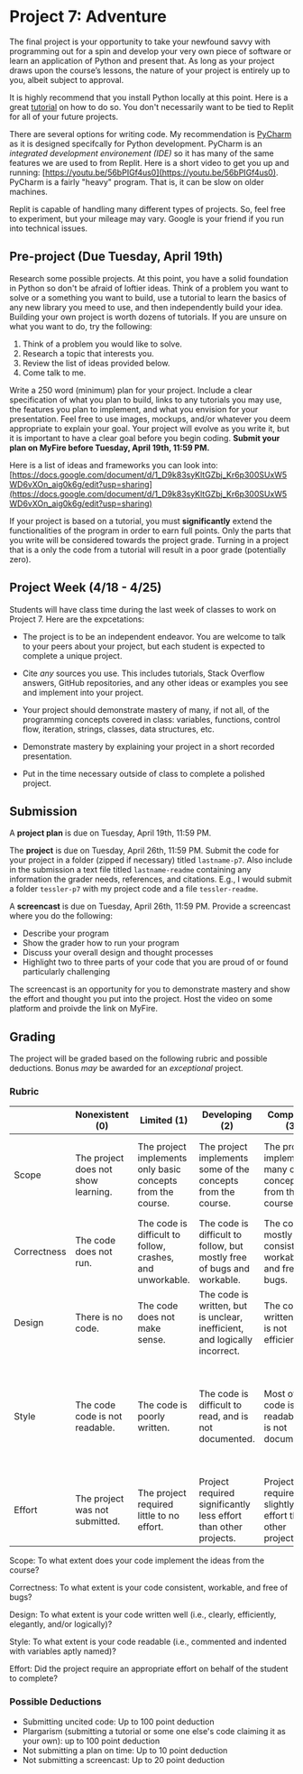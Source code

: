 # Project 7: Adventure

The final project is your opportunity to take your newfound savvy with programming out for a spin and develop your very own piece of software or learn an application of Python and present that. As long as your project draws upon the course’s lessons, the nature of your project is entirely up to you, albeit subject to approval.

It is highly recommend that you install Python locally at this point. Here is a great [tutorial](https://realpython.com/installing-python/) on how to do so. You don't necessarily want to be tied to Replit for all of your future projects. 

There are several options for writing code. My recommendation is [PyCharm](https://www.jetbrains.com/pycharm/) as it is designed specifcally for Python development. PyCharm is an *integrated development environement (IDE)* so it has many of the same features we are used to from Replit. Here is a short video to get you up and running: [https://youtu.be/56bPIGf4us0](https://youtu.be/56bPIGf4us0). PyCharm is a fairly "heavy" program. That is, it can be slow on older machines.

Replit is capable of handling many different types of projects. So, feel free to experiment, but your mileage may vary. Google is your friend if you run into technical issues.

## Pre-project (Due Tuesday, April 19th)

Research some possible projects. At this point, you have a solid foundation in Python so don't be afraid of loftier ideas. Think of a problem you want to solve or a something you want to build, use a tutorial to learn the basics of any new library you meed to use, and then independently build your idea. Building your own project is worth dozens of tutorials. If you are unsure on what you want to do, try the following:

1. Think of a problem you would like to solve.
2. Research a topic that interests you.
3. Review the list of ideas provided below.
4. Come talk to me.

Write a 250 word (minimum) plan for your project. Include a clear specification of what you plan to build, links to any tutorials you may use, the features you plan to implement, and what you envision for your presentation. Feel free to use images, mockups, and/or whatever you deem appropriate to explain your goal. Your project will evolve as you write it, but it is important to have a clear goal before you begin coding. **Submit your plan on MyFire before Tuesday, April 19th, 11:59 PM.**

Here is a list of ideas and frameworks you can look into: [https://docs.google.com/document/d/1_D9k83syKltGZbj_Kr6p300SUxW5WD6vXOn_aig0k6g/edit?usp=sharing](https://docs.google.com/document/d/1_D9k83syKltGZbj_Kr6p300SUxW5WD6vXOn_aig0k6g/edit?usp=sharing)

If your project is based on a tutorial, you must **significantly** extend the functionalities of the program in order to earn full points. Only the parts that you write will be considered towards the project grade. Turning in a project that is a only the code from a tutorial will result in a poor grade (potentially zero).

## Project Week (4/18 - 4/25)

Students will have class time during the last week of classes to work on Project 7. Here are the expcetations:

- The project is to be an independent endeavor. You are welcome to talk to your peers about your project, but each student is expected to complete a unique project.

- Cite *any* sources you use. This includes tutorials, Stack Overflow answers, GitHub repositories, and any other ideas or examples you see and implement into your project.

- Your project should demonstrate mastery of many, if not all, of the programming concepts covered in class: variables, functions, control flow, iteration, strings, classes, data structures, etc.

- Demonstrate mastery by explaining your project in a short recorded presentation.

- Put in the time necessary outside of class to complete a polished project.

## Submission

A **project plan** is due on Tuesday, April 19th, 11:59 PM.

The **project** is due on Tuesday, April 26th, 11:59 PM.
Submit the code for your project in a folder (zipped if necessary) titled `lastname-p7`.
Also include in the submission a text file titled `lastname-readme` containing any information the grader needs, references, and citations.
E.g., I would submit a folder `tessler-p7` with my project code and a file `tessler-readme`.

A **screencast** is due on Tuesday, April 26th, 11:59 PM.
Provide a screencast where you do the following:

- Describe your program
- Show the grader how to run your program
- Discuss your overall design and thought processes
- Highlight two to three parts of your code that you are proud of or found particularly challenging

The screencast is an opportunity for you to demonstrate mastery and show the effort and thought you put into the project.
Host the video on some platform and proivde the link on MyFire.

## Grading

The project will be graded based on the following rubric and possible deductions. Bonus *may* be awarded for an *exceptional* project.

### Rubric

|             | Nonexistent (0)                     | Limited (1)                                                 | Developing (2)                                                            | Competent (3)                                                | Proficient (4)                                               |
| ----------- | ----------------------------------- | ----------------------------------------------------------- | --------------------------------------------------------------------------| ------------------------------------------------------------ | ------------------------------------------------------------ |
| Scope       | The project does not show learning. | The project implements only basic concepts from the course. | The project implements some of the concepts from the course.              | The projects implements many of the concepts from the course.| The projects demonstrates mastery of the course content, and explores new ideas. |
| Correctness | The code does not run.              | The code is difficult to follow, crashes, and unworkable.   | The code is difficult to follow, but mostly free of bugs and workable.    | The code is mostly consistent, workable, and free of bugs.   | The code is consistent, workable, and free of bugs.          |
| Design      | There is no code.                   | The code does not make sense.                               | The code is written, but is unclear, inefficient, and logically incorrect.| The code is written, but is not efficient.                   | The code is written well.                                    |
| Style       | The code code is not readable.      | The code is poorly written.                                 | The code is difficult to read, and is not documented.                     | Most of the code is readable, but is not documented.         | All code is easily readable, well-documented, and follows Pythonic conventions discussed in class. |
| Effort      | The project was not submitted.      | The project required little to no effort.                   | Project required significantly less effort than other projects.           | Project required slightly less effort than other projects.   | Project required the same or greater effort than other projects.

Scope: To what extent does your code implement the ideas from the course?

Correctness: To what extent is your code consistent, workable, and free of bugs?

Design: To what extent is your code written well (i.e., clearly, efficiently, elegantly, and/or logically)?

Style: To what extent is your code readable (i.e., commented and indented with variables aptly named)?

Effort: Did the project require an appropriate effort on behalf of the student to complete?

### Possible Deductions

- Submitting uncited code: Up to 100 point deduction
- Plargarism (submitting a tutorial or some one else's code claiming it as your own): up to 100 point deduction
- Not submitting a plan on time: Up to 10 point deduction
- Not submitting a screencast: Up to 20 point deduction
